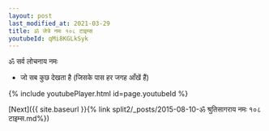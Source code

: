 ```yaml
---
layout: post
last_modified_at: 2021-03-29
title: ॐ जेत्रे नमः १०८ टाइम्स
youtubeId: qMi8KGLkSyk
---
```

 
 
 ॐ सर्व लोचनाय नमः  
 
 -  जो सब कुछ देखता है (जिसके पास हर जगह आँखें हैं) 
 
  
 
  
 
 
 
 
 
 


{% include youtubePlayer.html id=page.youtubeId %}
 
[Next]({{ site.baseurl }}{% link  split2/_posts/2015-08-10-ॐ श्रुतिसागराय नमः १०८ टाइम्स.md%})
 
